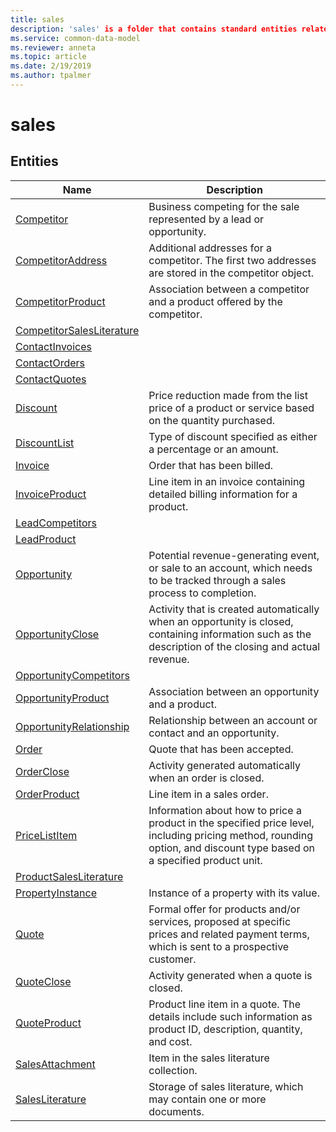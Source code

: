 ```yaml
---
title: sales
description: 'sales' is a folder that contains standard entities related to the Common Data Model.
ms.service: common-data-model
ms.reviewer: anneta
ms.topic: article
ms.date: 2/19/2019
ms.author: tpalmer
---
```


# sales


## Entities

|Name|Description|
|---|---|
|[Competitor](Competitor.md)|Business competing for the sale represented by a lead or opportunity.  |
|[CompetitorAddress](CompetitorAddress.md)|Additional addresses for a competitor. The first two addresses are stored in the competitor object.  |
|[CompetitorProduct](CompetitorProduct.md)|Association between a competitor and a product offered by the competitor.  |
|[CompetitorSalesLiterature](CompetitorSalesLiterature.md)|  |
|[ContactInvoices](ContactInvoices.md)|  |
|[ContactOrders](ContactOrders.md)|  |
|[ContactQuotes](ContactQuotes.md)|  |
|[Discount](Discount.md)|Price reduction made from the list price of a product or service based on the quantity purchased.  |
|[DiscountList](DiscountList.md)|Type of discount specified as either a percentage or an amount.  |
|[Invoice](Invoice.md)|Order that has been billed.  |
|[InvoiceProduct](InvoiceProduct.md)|Line item in an invoice containing detailed billing information for a product.  |
|[LeadCompetitors](LeadCompetitors.md)|  |
|[LeadProduct](LeadProduct.md)|  |
|[Opportunity](Opportunity.md)|Potential revenue-generating event, or sale to an account, which needs to be tracked through a sales process to completion.  |
|[OpportunityClose](OpportunityClose.md)|Activity that is created automatically when an opportunity is closed, containing information such as the description of the closing and actual revenue.  |
|[OpportunityCompetitors](OpportunityCompetitors.md)|  |
|[OpportunityProduct](OpportunityProduct.md)|Association between an opportunity and a product.  |
|[OpportunityRelationship](OpportunityRelationship.md)|Relationship between an account or contact and an opportunity.  |
|[Order](Order.md)|Quote that has been accepted.  |
|[OrderClose](OrderClose.md)|Activity generated automatically when an order is closed.  |
|[OrderProduct](OrderProduct.md)|Line item in a sales order.  |
|[PriceListItem](PriceListItem.md)|Information about how to price a product in the specified price level, including pricing method, rounding option, and discount type based on a specified product unit.  |
|[ProductSalesLiterature](ProductSalesLiterature.md)|  |
|[PropertyInstance](PropertyInstance.md)|Instance of a property with its value.  |
|[Quote](Quote.md)|Formal offer for products and/or services, proposed at specific prices and related payment terms, which is sent to a prospective customer.  |
|[QuoteClose](QuoteClose.md)|Activity generated when a quote is closed.  |
|[QuoteProduct](QuoteProduct.md)|Product line item in a quote. The details include such information as product ID, description, quantity, and cost.  |
|[SalesAttachment](SalesAttachment.md)|Item in the sales literature collection.  |
|[SalesLiterature](SalesLiterature.md)|Storage of sales literature, which may contain one or more documents.  |
